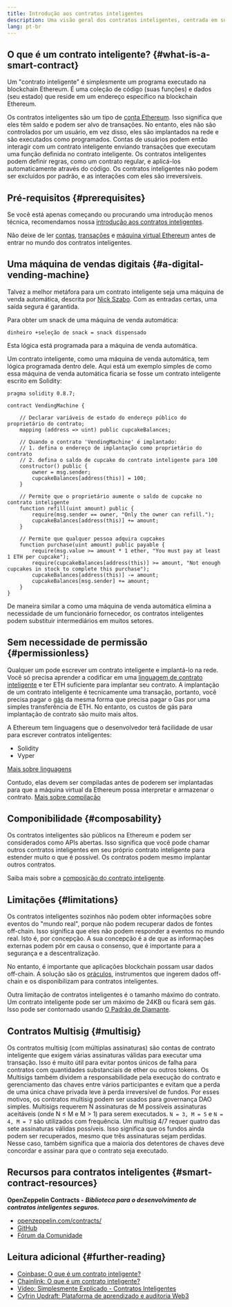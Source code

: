 ```yaml
---
title: Introdução aos contratos inteligentes
description: Uma visão geral dos contratos inteligentes, centrada em suas características e limitações únicas.
lang: pt-br
---
```


## O que é um contrato inteligente? {#what-is-a-smart-contract}

Um "contrato inteligente" é simplesmente um programa executado na blockchain Ethereum. É uma coleção de código (suas funções) e dados (seu estado) que reside em um endereço específico na blockchain Ethereum.

Os contratos inteligentes são um tipo de [conta Ethereum](/developers/docs/accounts/). Isso significa que eles têm saldo e podem ser alvo de transações. No entanto, eles não são controlados por um usuário, em vez disso, eles são implantados na rede e são executados como programados. Contas de usuários podem então interagir com um contrato inteligente enviando transações que executam uma função definida no contrato inteligente. Os contratos inteligentes podem definir regras, como um contrato regular, e aplicá-los automaticamente através do código. Os contratos inteligentes não podem ser excluídos por padrão, e as interações com eles são irreversíveis.

## Pré-requisitos {#prerequisites}

Se você está apenas começando ou procurando uma introdução menos técnica, recomendamos nossa [introdução aos contratos inteligentes](/smart-contracts/).

Não deixe de ler [contas](/developers/docs/accounts/), [transações](/developers/docs/transactions/) e [máquina virtual Ethereum](/developers/docs/evm/) antes de entrar no mundo dos contratos inteligentes.

## Uma máquina de vendas digitais {#a-digital-vending-machine}

Talvez a melhor metáfora para um contrato inteligente seja uma máquina de venda automática, descrita por [Nick Szabo](https://unenumerated.blogspot.com/). Com as entradas certas, uma saída segura é garantida.

Para obter um snack de uma máquina de venda automática:

```
dinheiro +seleção de snack = snack dispensado
```

Esta lógica está programada para a máquina de venda automática.

Um contrato inteligente, como uma máquina de venda automática, tem lógica programada dentro dele. Aqui está um exemplo simples de como essa máquina de venda automática ficaria se fosse um contrato inteligente escrito em Solidity:

```solidity
pragma solidity 0.8.7;

contract VendingMachine {

    // Declarar variáveis de estado do endereço público do proprietário do contrato;
    mapping (address => uint) public cupcakeBalances;

    // Quando o contrato 'VendingMachine' é implantado:
    // 1. defina o endereço de implantação como proprietário do contrato
    // 2. defina o saldo de cupcake do contrato inteligente para 100
    constructor() public {
        owner = msg.sender;
        cupcakeBalances[address(this)] = 100;
    }

    // Permite que o proprietário aumente o saldo de cupcake no contrato inteligente
    function refill(uint amount) public {
        require(msg.sender == owner, "Only the owner can refill.");
        cupcakeBalances[address(this)] += amount;
    }

    // Permite que qualquer pessoa adquira cupcakes
    function purchase(uint amount) public payable {
        require(msg.value >= amount * 1 ether, "You must pay at least 1 ETH per cupcake");
        require(cupcakeBalances[address(this)] >= amount, "Not enough cupcakes in stock to complete this purchase");
        cupcakeBalances[address(this)] -= amount;
        cupcakeBalances[msg.sender] += amount;
    }
}
```

De maneira similar a como uma máquina de venda automática elimina a necessidade de um funcionário fornecedor, os contratos inteligentes podem substituir intermediários em muitos setores.

## Sem necessidade de permissão {#permissionless}

Qualquer um pode escrever um contrato inteligente e implantá-lo na rede. Você só precisa aprender a codificar em uma [linguagem de contrato inteligente](/developers/docs/smart-contracts/languages/) e ter ETH suficiente para implantar seu contrato. A implantação de um contrato inteligente é tecnicamente uma transação, portanto, você precisa pagar o [gás](/developers/docs/gas/) da mesma forma que precisa pagar o Gas por uma simples transferência de ETH. No entanto, os custos de gás para implantação de contrato são muito mais altos.

A Ethereum tem linguagens que o desenvolvedor terá facilidade de usar para escrever contratos inteligentes:

- Solidity
- Vyper

[Mais sobre linguagens](/developers/docs/smart-contracts/languages/)

Contudo, elas devem ser compiladas antes de poderem ser implantadas para que a máquina virtual da Ethereum possa interpretar e armazenar o contrato. [Mais sobre compilação](/developers/docs/smart-contracts/compiling/)

## Componibilidade {#composability}

Os contratos inteligentes são públicos na Ethereum e podem ser considerados como APIs abertas. Isso significa que você pode chamar outros contratos inteligentes em seu próprio contrato inteligente para estender muito o que é possível. Os contratos podem mesmo implantar outros contratos.

Saiba mais sobre a [composição do contrato inteligente](/developers/docs/smart-contracts/composability/).

## Limitações {#limitations}

Os contratos inteligentes sozinhos não podem obter informações sobre eventos do "mundo real", porque não podem recuperar dados de fontes off-chain. Isso significa que eles não podem responder a eventos no mundo real. Isto é, por concepção. A sua concepção é a de que as informações externas podem pôr em causa o consenso, que é importante para a segurança e a descentralização.

No entanto, é importante que aplicações blockchain possam usar dados off-chain. A solução são os [oráculos](/developers/docs/oracles/), instrumentos que ingerem dados off-chain e os disponibilizam para contratos inteligentes.

Outra limitação de contratos inteligentes é o tamanho máximo do contrato. Um contrato inteligente pode ser um máximo de 24KB ou ficará sem gás. Isso pode ser contornado usando [O Padrão de Diamante](https://eips.ethereum.org/EIPS/eip-2535).

## Contratos Multisig {#multisig}

Os contratos multisig (com múltiplas assinaturas) são contas de contrato inteligente que exigem várias assinaturas válidas para executar uma transação. Isso é muito útil para evitar pontos únicos de falha para contratos com quantidades substanciais de ether ou outros tokens. Os Multisigs também dividem a responsabilidade pela execução do contrato e gerenciamento das chaves entre vários participantes e evitam que a perda de uma única chave privada leve à perda irreversível de fundos. Por esses motivos, os contratos multisig podem ser usados para governança DAO simples. Multisigs requerem N assinaturas de M possíveis assinaturas aceitáveis (onde N ≤ M e M > 1) para serem executados. `N = 3, M = 5` e `N = 4, M = 7` são utilizados com frequência. Um multisig 4/7 requer quatro das sete assinaturas válidas possíveis. Isso significa que os fundos ainda podem ser recuperados, mesmo que três assinaturas sejam perdidas. Nesse caso, também significa que a maioria dos detentores de chaves deve concordar e assinar para que o contrato seja executado.

## Recursos para contratos inteligentes {#smart-contract-resources}

**OpenZeppelin Contracts -** **_Biblioteca para o desenvolvimento de contratos inteligentes seguros._**

- [openzeppelin.com/contracts/](https://openzeppelin.com/contracts/)
- [GitHub](https://github.com/OpenZeppelin/openzeppelin-contracts)
- [Fórum da Comunidade](https://forum.openzeppelin.com/c/general/16)

## Leitura adicional {#further-reading}

- [Coinbase: O que é um contrato inteligente?](https://www.coinbase.com/learn/crypto-basics/what-is-a-smart-contract)
- [Chainlink: O que é um contrato inteligente?](https://chain.link/education/smart-contracts)
- [Vídeo: Simplesmente Explicado - Contratos Inteligentes](https://youtu.be/ZE2HxTmxfrI)
- [Cyfrin Updraft: Plataforma de aprendizado e auditoria Web3](https://updraft.cyfrin.io)
